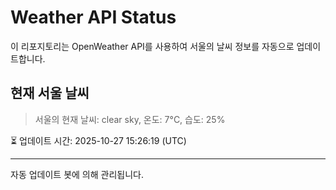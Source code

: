 
# Weather API Status

이 리포지토리는 OpenWeather API를 사용하여 서울의 날씨 정보를 자동으로 업데이트합니다.

## 현재 서울 날씨
> 서울의 현재 날씨: clear sky, 온도: 7°C, 습도: 25%

⏳ 업데이트 시간: 2025-10-27 15:26:19 (UTC)

---
자동 업데이트 봇에 의해 관리됩니다.
